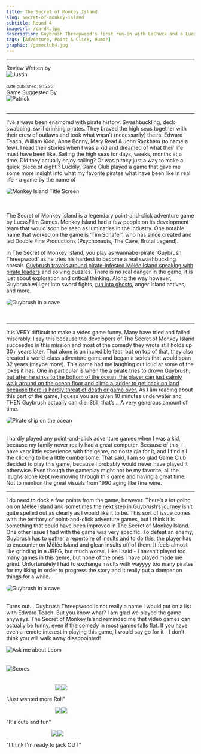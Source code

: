 ```yaml
---
title: The Secret of Monkey Island
slug: secret-of-monkey-island
subtitle: Round 4
imageUrl: /card4.jpg
description: Guybrush Threepwood's first run-in with LeChuck and a Lucasfilm Games homerun
tags: [Adventure, Point & Click, Humor]
graphic: /gameclub4.jpg
---
```

---
<div class="reviewinfo">
	
<div style="">Review Written by
<div class="reviewimg"><img src="/reviews/reviewjustin.png"
alt="Justin"/> </div><br>
<sub>date published: 9.15.23</sub></div>

<div style="">Game Suggested By
<div class="reviewimg"><img src="/reviews/reviewpatrick.png"
alt="Patrick"/> </div><br></div>

</div>

---

I’ve always been enamored with pirate history. Swashbuckling, deck swabbing, swill drinking pirates. They braved the high seas together with their crew of outlaws and took what wasn’t (necessarily) theirs. Edward Teach, William Kidd, Anne Bonny, Mary Read & John Rackham (to name a few). I read their stories when I was a kid and dreamed of what their life must have been like. Sailing the high seas for days, weeks, months at a time. Did they actually enjoy sailing? Or was piracy just a way to make a quick ‘piece of eight’? Luckily, Game Club played a game that gave me some more insight into what my favorite pirates what have been like in real life - a game by the name of
<div class="reviewlogo"><img src="/reviews/monkeyisland/title.gif"
alt="Monkey Island Title Screen" style="border-radius: 20px;"/></div><br><br />

The Secret of Monkey Island is a legendary point-and-click adventure game by LucasFilm Games. Monkey Island had a few people on its development team that would soon be seen as luminaries in the industry. One notable name that worked on the game is ‘Tim Schafer’, who has since created and led Double Fine Productions (Psychonauts, The Cave, Brütal Legend). 

In The Secret of Monkey Island, you play as wannabe-pirate ‘Guybrush Threepwood’ as he tries his hardest to become a real swashbuckling corsair. [Guybrush travels around pirate-infested Mêlée Island speaking with pirate leaders](/reviews/monkeyisland/tavern.gif) and solving puzzles. There is no real danger in the game, it is just about exploration and critical thinking. Along the way however, Guybrush will get into sword fights, [run into ghosts](/reviews/monkeyisland/skeleton.gif), anger island natives, and more.
<div class="reviewsplit"><img src="/reviews/monkeyisland/drip.gif"
alt="Guybrush in a cave" style="border-radius: 20px;"/></div><br><br />

---

It is VERY difficult to make a video game funny. Many have tried and failed miserably. I say this because the developers of The Secret of Monkey Island succeeded in this mission and most of the comedy they wrote still holds up 30+ years later. That alone is an incredible feat, but on top of that, they also created a world-class adventure game and began a series that would span 32 years (maybe more). This game had me laughing out loud at some of the jokes it has. One in particular is when the a pirate tries to drown Guybrush, [but after he sinks to the bottom of the ocean, the player can just calmly walk around on the ocean floor and climb a ladder to get back on land because there is hardly threat of death or game over.](/reviews/monkeyisland/drowned.gif) As I am reading about this part of the game, I guess you are given 10 minutes underwater and THEN Guybrush actually can die. Still, that’s… A very generous amount of time.

<div class="reviewsplit"><img src="/reviews/monkeyisland/ship.gif"
alt="Pirate ship on the ocean" style="border-radius: 20px;"/></div><br>

I hardly played any point-and-click adventure games when I was a kid, because my family never really had a great computer. Because of this, I have very little experience with the genre, no nostalgia for it, and I find all the clicking to be a little cumbersome. That said, I am so glad Game Club decided to play this game, because I probably would never have played it otherwise. Even though the gameplay might not be my favorite, all the laughs alone kept me moving through this game and having a great time. Not to mention the great visuals from 1990 aging like fine wine.

---

I do need to dock a few points from the game, however. There’s a lot going on on Mêlée Island and sometimes the next step in Guybrush’s journey isn’t quite spelled out as clearly as I would like it to be. This sort of issue comes with the territory of point-and-click adventure games, but I think it is something that could have been improved in The Secret of Monkey Island. One other issue I had with the game was very specific. To defeat an enemy, Guybrush has to gather a repertoire of insults and to do this, the player has to encounter on Mêlée Island and glean insults off of them. It feels almost like grinding in a JRPG, but much worse. Like I said - I haven’t played too many games in this genre, but none of the ones I have played made me grind. Unfortunately I had to exchange insults with wayyyy too many pirates for my liking in order to progress the story and it really put a damper on things for a while.

<div class="reviewsplit"><img src="/reviews/monkeyisland/art.jpg"
alt="Guybrush in a cave" style="border-radius: 20px;"/></div><br>

Turns out… Guybrush Threepwood is not really a name I would put on a list with Edward Teach. But you know what? I am glad we played the game anyways. The Secret of Monkey Island reminded me that video games can actually be funny, even if the comedy in most games falls flat. If you have even a remote interest in playing this game, I would say go for it - I don’t think you will walk away disappointed!

<div class="reviewsplit"><img src="/reviews/monkeyisland/loom.jpg"
alt="Ask me about Loom"/><div>
<br><br>

<div class="reviewsplit"><img src="/reviews/scores/scoresoutline.png"
alt="Scores" /><div>

<br>
<br>

<div class="scores" style=" width: 100%;">
	 
<div class="stars"><img src="/reviews/reviewjustin.png" style="margin-left: 26%;"><img src="/reviews/scores/2star.png"><p>"Just wanted more Roll"</p></div>

<div class="cstars"><img src="/reviews/reviewcullen.png" style="margin-left: 26%;"><img src="/reviews/scores/2star.png"><p>"It's cute and fun"</p></div>

<div class="pstars"><img src="/reviews/reviewpatrick.png" style="margin-left: 24%;"><img src="/reviews/scores/2star.png"><p>"I think I'm ready to jack OUT"</p></div>

</div>